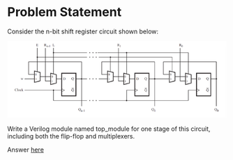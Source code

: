 # Problem Statement

Consider the n-bit shift register circuit shown below:

![alt text](image.png)

Write a Verilog module named top_module for one stage of this circuit, including both the flip-flop and multiplexers.

Answer [here](solution_verilog.v)